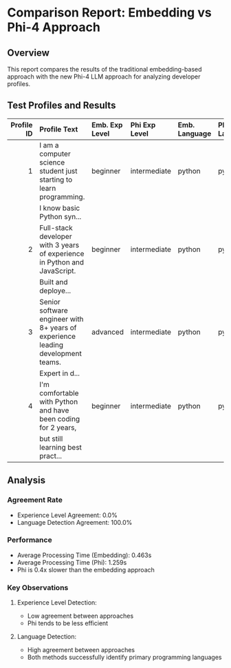 # Comparison Report: Embedding vs Phi-4 Approach

## Overview
This report compares the results of the traditional embedding-based approach with the new Phi-4 LLM approach for analyzing developer profiles.

## Test Profiles and Results

|   Profile ID | Profile Text                                                                     | Emb. Exp Level   | Phi Exp Level   | Emb. Language   | Phi Language   | Emb. Time   | Phi Time   |
|-------------:|:---------------------------------------------------------------------------------|:-----------------|:----------------|:----------------|:---------------|:------------|:-----------|
|            1 | I am a computer science student just starting to learn programming.              | beginner         | intermediate    | python          | python         | 1.764s      | 1.390s     |
|              |         I know basic Python syn...                                               |                  |                 |                 |                |             |            |
|            2 | Full-stack developer with 3 years of experience in Python and JavaScript.        | beginner         | intermediate    | python          | python         | 0.037s      | 1.289s     |
|              |         Built and deploye...                                                     |                  |                 |                 |                |             |            |
|            3 | Senior software engineer with 8+ years of experience leading development teams.  | advanced         | intermediate    | python          | python         | 0.012s      | 1.199s     |
|              |         Expert in d...                                                           |                  |                 |                 |                |             |            |
|            4 | I'm comfortable with Python and have been coding for 2 years,                    | beginner         | intermediate    | python          | python         | 0.039s      | 1.160s     |
|              |         but still learning best pract...                                         |                  |                 |                 |                |             |            |

## Analysis

### Agreement Rate
- Experience Level Agreement: 0.0%
- Language Detection Agreement: 100.0%

### Performance
- Average Processing Time (Embedding): 0.463s
- Average Processing Time (Phi): 1.259s
- Phi is 0.4x slower than the embedding approach

### Key Observations
1. Experience Level Detection:
   - Low agreement between approaches
   - Phi tends to be less efficient

2. Language Detection:
   - High agreement between approaches
   - Both methods successfully identify primary programming languages
